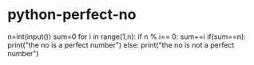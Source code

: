 # python-perfect-no
n=int(input())
sum=0
for i in range(1,n):
  if n % i== 0:
    sum+=i
if(sum==n):
  print("the no is a perfect number")
else:
  print("the no is not a perfect number")
  
  
  
